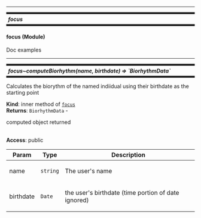
<hr/>

<a name="module_focus" id="module_focus"></a>

<h5 style="margin: 10px 0px; border-width: 5px 0px; padding: 5px; border-style: solid;">
    focus</h5>



<h4>focus (Module)</h4>
<p>Doc examples</p>


<hr/>

<a name="module_focus..computeBiorhythm" id="module_focus..computeBiorhythm"></a>

<h5 style="margin: 10px 0px; border-width: 5px 0px; padding: 5px; border-style: solid;">
    focus~computeBiorhythm(name, birthdate) ⇒ `BiorhythmData`</h5>



<p>Calculates the biorythm of the named indiidual
using their birthdate as the starting point</p>

**Kind**: inner method of [`focus`](#module_focus)  
**Returns**: `BiorhythmData` - <p>computed object returned</p>  
**Access**: public  

| Param | Type | Description |
| --- | --- | --- |
| name | `string` | <p>The user's name</p> |
| birthdate | `Date` | <p>the user's birthdate (time portion of date ignored)</p> |

